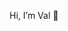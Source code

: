 Hi, I’m Val 👋 

<!---
val-eventogy/val-eventogy is a ✨ special ✨ repository because its `README.md` (this file) appears on your GitHub profile.
You can click the Preview link to take a look at your changes.
--->
